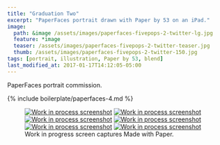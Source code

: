 ```yaml
---
title: "Graduation Two"
excerpt: "PaperFaces portrait drawn with Paper by 53 on an iPad."
image: 
  path: &image /assets/images/paperfaces-fivepops-2-twitter-lg.jpg 
  feature: *image
  teaser: /assets/images/paperfaces-fivepops-2-twitter-teaser.jpg
  thumb: /assets/images/paperfaces-fivepops-2-twitter-150.jpg
tags: [portrait, illustration, Paper by 53, blend]
last_modified_at: 2017-01-17T14:12:05-05:00
---
```


PaperFaces portrait commission.

{% include boilerplate/paperfaces-4.md %}

<figure class="third">
  <a href="{{ site.url }}/assets/images/paperfaces-fivepops-2-process-1-lg.jpg"><img src="{{ site.url }}/assets/images/paperfaces-fivepops-2-process-1-600.jpg" alt="Work in process screenshot"></a>
  <a href="{{ site.url }}/assets/images/paperfaces-fivepops-2-process-2-lg.jpg"><img src="{{ site.url }}/assets/images/paperfaces-fivepops-2-process-2-600.jpg" alt="Work in process screenshot"></a>
  <a href="{{ site.url }}/assets/images/paperfaces-fivepops-2-process-3-lg.jpg"><img src="{{ site.url }}/assets/images/paperfaces-fivepops-2-process-3-600.jpg" alt="Work in process screenshot"></a>
  <a href="{{ site.url }}/assets/images/paperfaces-fivepops-2-process-4-lg.jpg"><img src="{{ site.url }}/assets/images/paperfaces-fivepops-2-process-4-600.jpg" alt="Work in process screenshot"></a>
  <a href="{{ site.url }}/assets/images/paperfaces-fivepops-2-process-5-lg.jpg"><img src="{{ site.url }}/assets/images/paperfaces-fivepops-2-process-5-600.jpg" alt="Work in process screenshot"></a>
  <a href="{{ site.url }}/assets/images/paperfaces-fivepops-2-process-6-lg.jpg"><img src="{{ site.url }}/assets/images/paperfaces-fivepops-2-process-6-600.jpg" alt="Work in process screenshot"></a>
  <figcaption>Work in progress screen captures Made with Paper.</figcaption>
</figure>
